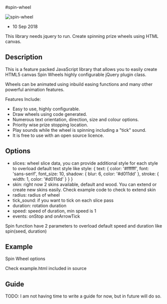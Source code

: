 #spin-wheel

![spin-wheel](https://github.com/harish282/spin-wheel/blob/master/screen.png)

- 10 Sep 2018

This library needs jquery to run. 
Create spinning prize wheels using HTML canvas.

## Description

This is a feature packed JavaScript library that allows you to easily create HTML5 canvas Spin Wheels highly configurable jQuery plugin class.

Wheels can be animated using inbuild easing functions and many other powerful animation features.

Features Include:
* Easy to use, highly configurable.
* Draw wheels using code generated.
* Numerous text orientation, direction, size and colour options.
* Priority wise prize stopping location.
* Play sounds while the wheel is spinning including a "tick" sound.
* It is free to use with an open source licence.

## Options
* slices: wheel slice data, you can provide additional style for each style to overload default text style like style: { text: { color: '#ffffff', font: 'sans-serif', font_size: 10, shadow: { blur: 6, color: '#d011dd' }, stroke: { width: 1, color: '#d011dd' } } }
* skin: right now 2 skins available, default and wood. You can extend or create new skins easily. Check example code to check to extend skin
* radius: radius of wheel
* tick_sound: if you want to tick on each slice pass
* duration: rotation duration
* speed: speed of duration, min speed is 1
* events: onStop and onArrowTick

Spin function have 2 parameters to overload default speed and duration
like spin(seed, duration)

## Example

Spin Wheel options 

Check example.html included in source

## Guide
TODO: I am not having time to write a guide for now, but in future will do so. 
